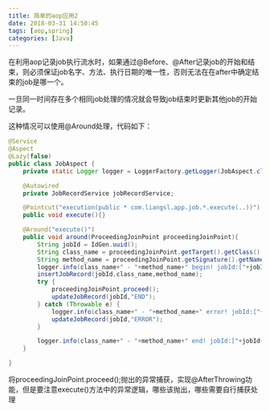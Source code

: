 ```yaml
---
title: 简单的aop应用2
date: 2018-03-31 14:50:45
tags: [aop,spring]
categories: [Java]
---
```

在利用aop记录job执行流水时，如果通过@Before、@After记录job的开始和结束，则必须保证job名字、方法、执行日期的唯一性，否则无法在在after中确定结束的job是哪一个。

一旦同一时间存在多个相同job处理的情况就会导致job结束时更新其他job的开始记录。
<!--more-->
这种情况可以使用@Around处理，代码如下：

```Java
@Service
@Aspect
@Lazy(false)
public class JobAspect {
    private static Logger logger = LoggerFactory.getLogger(JobAspect.class);

    @Autowired
    private JobRecordService jobRecordService;

    @Pointcut("execution(public * com.liangsl.app.job.*.execute(..))")
    public void execute(){}

    @Around("execute()")
    public void around(ProceedingJoinPoint proceedingJoinPoint){
        String jobId = IdGen.uuid();
        String class_name = proceedingJoinPoint.getTarget().getClass().getName();
        String method_name = proceedingJoinPoint.getSignature().getName();
        logger.info(class_name+" - "+method_name+" begin! jobId:["+jobId+"]");
        insertJobRecord(jobId,class_name,method_name);
        try {
            proceedingJoinPoint.proceed();
            updateJobRecord(jobId,"END");
        } catch (Throwable e) {
            logger.info(class_name+" - "+method_name+" error! jobId:["+jobId+"]",e);
            updateJobRecord(jobId,"ERROR");
        }

        logger.info(class_name+" - "+method_name+" end! jobId:["+jobId+"]");
    }

}
```

将proceedingJoinPoint.proceed();抛出的异常捕获，实现@AfterThrowing功能，但是要注意execute()方法中的异常逻辑，哪些该抛出，哪些需要自行捕获处理
